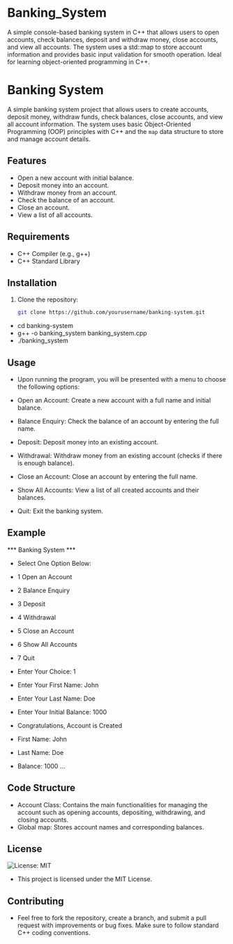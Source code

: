 # Banking_System
A simple console-based banking system in C++ that allows users to open accounts, check balances, deposit and withdraw money, close accounts, and view all accounts. The system uses a std::map to store account information and provides basic input validation for smooth operation. Ideal for learning object-oriented programming in C++.



# Banking System

A simple banking system project that allows users to create accounts, deposit money, withdraw funds, check balances, close accounts, and view all account information. The system uses basic Object-Oriented Programming (OOP) principles with C++ and the `map` data structure to store and manage account details.

## Features

* Open a new account with initial balance.
* Deposit money into an account.
* Withdraw money from an account.
* Check the balance of an account.
* Close an account.
* View a list of all accounts.

## Requirements

* C++ Compiler (e.g., g++)
* C++ Standard Library

## Installation

1. Clone the repository:
   ```bash
   git clone https://github.com/yourusername/banking-system.git
* cd banking-system
* g++ -o banking_system banking_system.cpp
* ./banking_system



## Usage

* Upon running the program, you will be presented with a menu to choose the following options:
  
* Open an Account: Create a new account with a full name and initial balance.
* Balance Enquiry: Check the balance of an account by entering the full name.
* Deposit: Deposit money into an existing account.
* Withdrawal: Withdraw money from an existing account (checks if there is enough balance).
* Close an Account: Close an account by entering the full name.
* Show All Accounts: View a list of all created accounts and their balances.
* Quit: Exit the banking system.


## Example
*** Banking System ***
* Select One Option Below:
* 1 Open an Account
* 2 Balance Enquiry
* 3 Deposit
* 4 Withdrawal
* 5 Close an Account
* 6 Show All Accounts
* 7 Quit
* Enter Your Choice: 1
* Enter Your First Name: John
* Enter Your Last Name: Doe
* Enter Your Initial Balance: 1000
* Congratulations, Account is Created

* First Name: John
* Last Name: Doe
* Balance: 1000
...



## Code Structure

* Account Class: Contains the main functionalities for managing the account such as opening accounts, depositing, withdrawing, and closing accounts.
* Global map: Stores account names and corresponding balances.



## License
![License: MIT](https://img.shields.io/badge/License-MIT-yellow.svg)
* This project is licensed under the MIT License.



## Contributing

* Feel free to fork the repository, create a branch, and submit a pull request with improvements or bug fixes. Make sure to follow standard C++ coding conventions.




